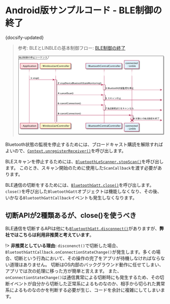# Android版サンプルコード - BLE制御の終了

{docsify-updated}

> 参考: BLEとLINBLEの基本制御フロー: [BLE制御の終了](common/flows/stop-all-controls.md)
> 
> ![](../../out/plantuml/sequence_stop.png)

Bluetooth状態の監視を停止するためには、ブロードキャスト購読を解除すればよいので、[`Context.unregisterReceiver()`]( https://developer.android.com/reference/android/content/Context#unregisterReceiver(android.content.BroadcastReceiver) )を呼び出します。

BLEスキャンを停止するためには、[`BluetoothLeScanner.stopScan()`]( https://developer.android.com/reference/android/bluetooth/le/BluetoothLeScanner.html#stopScan(android.bluetooth.le.ScanCallback) )を呼び出します。
このとき、スキャン開始のために使用した`ScanCallback`を渡す必要があります。

BLE通信の切断をするためには、[`BluetoothGatt.close()`]( https://developer.android.com/reference/android/bluetooth/BluetoothGatt.html#close() )を呼び出します。
`close()`を呼び出した`BluetoothGatt`オブジェクトは機能しなくなり、その後、いかなる`BluetoothGattCallback`イベントも発生しなくなります。

## 切断APIが2種類あるが、close()を使うべき

BLE通信を切断するAPIは他にも[`BluetoothGatt.disconnect()`]( https://developer.android.com/reference/android/bluetooth/BluetoothGatt.html#disconnect() )がありますが、**弊社ではこちらは利用非推奨と考えています**。

!> **非推奨としている理由:** `disconenct()`で切断した場合、`BluetoothGattCallback.onConnectionStateChange()`が発生します。多くの場合、切断という行為において、その操作の完了をアプリが待機しなければならない道理はありません。
切断はOS内部のバックグラウンド動作に任せてしまい、アプリでは次の処理に移った方が簡単と言えます。
また、`onConnectionStateChange()`は通信異常による切断時にも発生するため、その切断イベントが自分から切断した正常系によるものなのか、相手から切られた異常系によるものなのかを判断する必要が生じ、コードを余計に複雑にしてしまいます。

